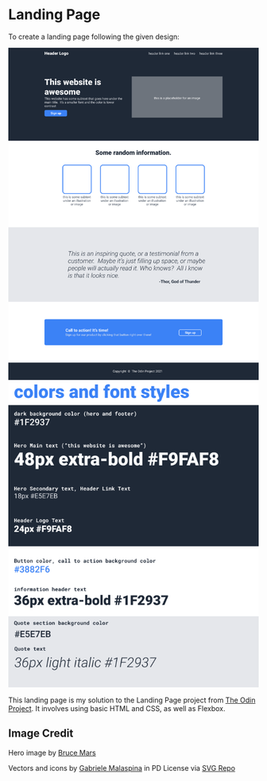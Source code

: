 # Landing Page
To create a landing page following the given design:

![layout](./design/layout.png)
![styles](./design/styles.png)

This landing page is my solution to the Landing Page project from [The Odin Project](https://www.theodinproject.com/). It involves using basic HTML and CSS, as well as Flexbox. 

## Image Credit
Hero image by [Bruce Mars](https://unsplash.com/@brucemars)

Vectors and icons by [Gabriele Malaspina](https://www.figma.com/@gabriele?ref=svgrepo.com) in PD License via [SVG Repo](https://www.svgrepo.com/)
